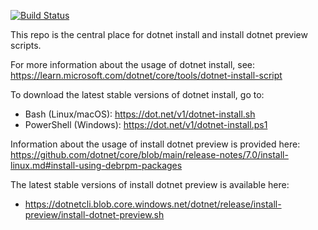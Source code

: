 [![Build Status](https://dev.azure.com/dnceng/public/_apis/build/status/dotnet.install-scripts?branchName=main)](https://dev.azure.com/dnceng/public/_build/latest?definitionId=846&branchName=main)

This repo is the central place for dotnet install and install dotnet preview scripts.

For more information about the usage of dotnet install, see:
https://learn.microsoft.com/dotnet/core/tools/dotnet-install-script

To download the latest stable versions of dotnet install, go to:
- Bash (Linux/macOS): https://dot.net/v1/dotnet-install.sh 
- PowerShell (Windows): https://dot.net/v1/dotnet-install.ps1

Information about the usage of install dotnet preview is provided here:
https://github.com/dotnet/core/blob/main/release-notes/7.0/install-linux.md#install-using-debrpm-packages

The latest stable versions of install dotnet preview is available here:
-  https://dotnetcli.blob.core.windows.net/dotnet/release/install-preview/install-dotnet-preview.sh
